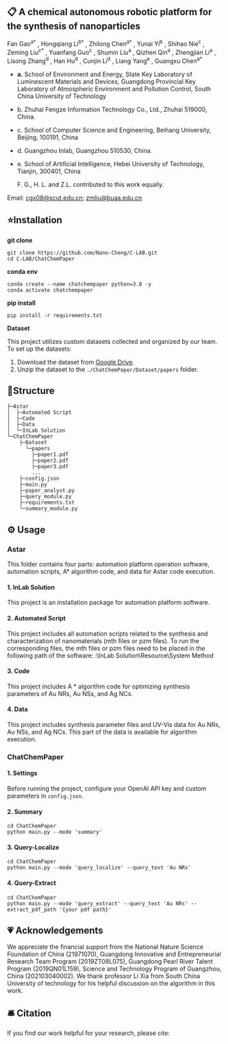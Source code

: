 ## 📋 **A chemical autonomous robotic platform for the synthesis of nanoparticles**

<div>
<span class="author-block">
  Fan Gao<sup>a†</sup>
</span>,
<span class="author-block">
  Hongqiang Li<sup>b†</sup>
</span>,
<span class="author-block">
  Zhilong Chen<sup>a†</sup>
</span>,
<span class="author-block">
   Yunai Yi<sup>b</sup>
</span>,
<span class="author-block">
  Shihao Nie<sup>c</sup>
</span>,
<span class="author-block">
  Zeming Liu<sup>c*</sup>
</span>,
<span class="author-block">
  Yuanfang Guo<sup>c</sup>
</span>,
<span class="author-block">
  Shumin Liu<sup>a</sup>
</span>,
<span class="author-block">
  Qizhen Qin<sup>a</sup>
</span>,
<span class="author-block">
  Zhengjian Li<sup>a</sup>
</span>,
<span class="author-block">
  Lisong Zhang<sup>d</sup>
</span>,
<span class="author-block">
  Han Hu<sup>d</sup>
</span>,
<span class="author-block">
  Cunjin Li<sup>d</sup>
</span>,
<span class="author-block">
  Liang Yang<sup>e</sup>
</span>,
<span class="author-block">
  Guangxu Chen<sup>a*</sup>
</span>
</div>

- **a.** School of Environment and Energy, State Key Laboratory of Luminescent Materials and Devices, Guangdong Provincial Key Laboratory of Atmospheric Environment and Pollution Control, South China University of Technology

- b. Zhuhai Fengze Information Technology Co., Ltd., Zhuhai 519000, China.

- c. School of Computer Science and Engineering, Beihang University, Beijing, 100191, China

- d. Guangzhou Inlab, Guangzhou 510530, China.

- e. School of Artificial Intelligence, Hebei University of Technology, Tianjin, 300401, China

  F. G., H. L. and Z.L. contributed to this work equally.

Email: cgx08@scut.edu.cn; zmliu@buaa.edu.cn

## ⭐Installation

**git clone**

```
git clone https://github.com/Nano-Cheng/C-LAB.git
cd C-LAB/ChatChemPaper
```

**conda env**

```
conda create --name chatchempaper python=3.8 -y
conda activate chatchempaper
```

**pip install**

```
pip install -r requirements.txt
```

**Dataset**

This project utilizes custom datasets collected and organized by our team. To set up the datasets:

1. Download the dataset from [Google Drive](https://drive.google.com/file/d/1iELKCFNAL1uaEMM30rFa9PRcQ91E2fUc/view?usp=sharing).
2. Unzip the dataset to the `./ChatChemPaper/Dataset/papers` folder.

## 🌲Structure

```
├─Astar
│  ├─Automated Script
│  ├─Code
│  ├─Data
│  └─InLab Solution
└─ChatChemPaper
    ├─Dataset
      └─papers
        ├─paper1.pdf
        ├─paper2.pdf
        ├─paper3.pdf
        ...
    ├─config.json
    ├─main.py
    ├─paper_analyst.py
    ├─query_module.py
    ├─requirements.txt
    └─summary_module.py
```

## ⚙️ Usage

### Astar

This folder contains four parts: automation platform operation software, automation scripts, A* algorithm code, and data for Astar code execution.

#### 1. InLab Solution
This project is an installation package for automation platform software.

#### 2. Automated Script
This project includes all automation scripts related to the synthesis and characterization of nanomaterials (mth files or pzm files). To run the corresponding files, the mth files or pzm files need to be placed in the following path of the software: :\InLab Solution\Resource\System Method

#### 3. Code
This project includes A * algorithm code for optimizing synthesis parameters of Au NRs, Au NSs, and Ag NCs.

#### 4. Data
This project includes synthesis parameter files and UV-Vis data for Au NRs, Au NSs, and Ag NCs. This part of the data is available for algorithm execution.

### ChatChemPaper

#### 1. Settings

Before running the project, configure your OpenAI API key and custom parameters in `config.json`.

#### 2. Summary

```
cd ChatChemPaper
python main.py --mode 'summary'
```
#### 3. Query-Localize

```
cd ChatChemPaper
python main.py --mode 'query_localize' --query_text 'Au NRs'
```

#### 4. Query-Extract

```
cd ChatChemPaper
python main.py --mode 'query_extract' --query_text 'Au NRs' --extract_pdf_path '{your pdf path}'
```

## 💗 Acknowledgements
We appreciate the financial support from the National Nature Science Foundation of China (21971070), Guangdong Innovative and Entrepreneurial Research Team Program (2019ZT08L075), Guangdong Pearl River Talent Program (2019QN01L159), Science and Technology Program of Guangzhou, China (202103040002). We thank professor Li Xia from South China University of technology for his helpful discussion on the algorithm in this work.

## 🛎 Citation
If you find our work helpful for your research, please cite:
```bib
```
